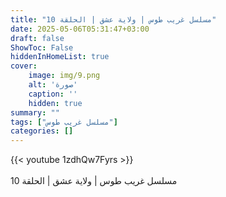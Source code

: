 ```yaml
---
title: "مسلسل غريب طوس | ولاية عشق | الحلقة 10"
date: 2025-05-06T05:31:47+03:00
draft: false
ShowToc: False
hiddenInHomeList: true
cover:
    image: img/9.png
    alt: 'صورة'
    caption: ''
    hidden: true
summary: ""
tags: ["مسلسل غريب طوس"]
categories: []
---
```


{{< youtube 1zdhQw7Fyrs >}}  
<br>
مسلسل غريب طوس | ولاية عشق | الحلقة 10
